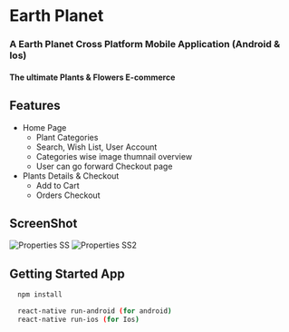 # Earth Planet

### A Earth Planet Cross Platform Mobile Application (Android & Ios)

#### The ultimate Plants & Flowers E-commerce

## Features

- Home Page
  - Plant Categories
  - Search, Wish List, User Account
  - Categories wise image thumnail
    overview
  - User can go forward Checkout page
- Plants Details & Checkout
  - Add to Cart
  - Orders Checkout

## ScreenShot

<!-- imgages -->

![Properties SS](https://res.cloudinary.com/dxvzhnyuo/image/upload/v1622784640/ss1_wtn53v.png)
![Properties SS2](https://res.cloudinary.com/dxvzhnyuo/image/upload/v1622784641/ss2_p6vmuh.png)

## Getting Started App

<!-- Code -->

```bash
  npm install

  react-native run-android (for android)
  react-native run-ios (for Ios)
```
